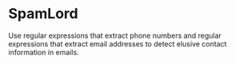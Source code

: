 # SpamLord
Use regular expressions that extract phone numbers and regular expressions that extract email addresses to detect elusive contact information in emails.
